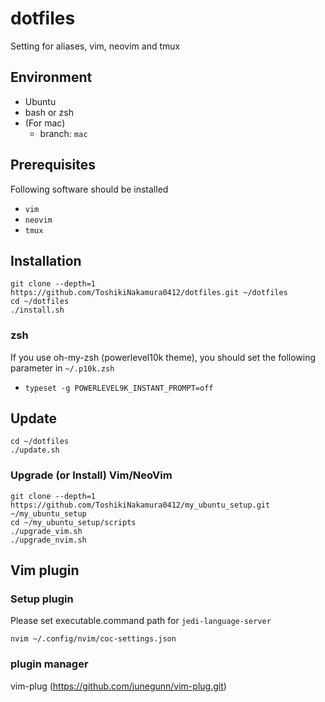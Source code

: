 # dotfiles
Setting for aliases, vim, neovim and tmux
## Environment
- Ubuntu
- bash or zsh
- (For mac)
  - branch: `mac`
## Prerequisites
Following software should be installed
- `vim`
- `neovim`
- `tmux`
## Installation
```
git clone --depth=1 https://github.com/ToshikiNakamura0412/dotfiles.git ~/dotfiles
cd ~/dotfiles
./install.sh
```
### zsh
If you use oh-my-zsh (powerlevel10k theme), you should set the following parameter in `~/.p10k.zsh`
- `typeset -g POWERLEVEL9K_INSTANT_PROMPT=off`
## Update
```
cd ~/dotfiles
./update.sh
```
### Upgrade (or Install) Vim/NeoVim
```
git clone --depth=1 https://github.com/ToshikiNakamura0412/my_ubuntu_setup.git ~/my_ubuntu_setup
cd ~/my_ubuntu_setup/scripts
./upgrade_vim.sh
./upgrade_nvim.sh
```
## Vim plugin
### Setup plugin
Please set executable.command path for `jedi-language-server`
```
nvim ~/.config/nvim/coc-settings.json
```
### plugin manager
vim-plug (https://github.com/junegunn/vim-plug.git)
